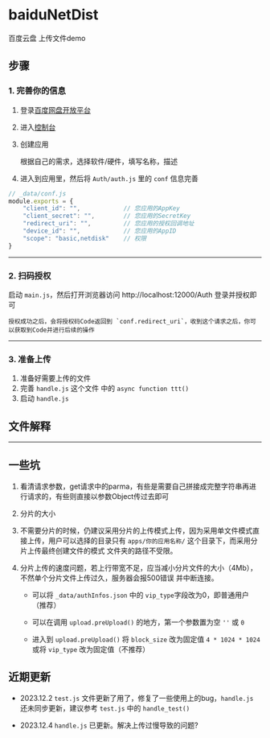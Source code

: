 # baiduNetDist

百度云盘 上传文件demo


## 步骤

### 1. 完善你的信息

1. 登录[百度网盘开放平台](https://pan.baidu.com/union)
2. 进入[控制台](https://pan.baidu.com/union/console/applist)
3. 创建应用

    根据自己的需求，选择软件/硬件，填写名称，描述

4. 进入到应用里，然后将 `Auth/auth.js` 里的 `conf` 信息完善

```js
// _data/conf.js
module.exports = {
    "client_id": "",            // 您应用的AppKey
    "client_secret": "",        // 您应用的SecretKey
    "redirect_uri": "",         // 您应用的授权回调地址
    "device_id": "",            // 您应用的AppID
    "scope": "basic,netdisk"    // 权限
}
```

---

### 2. 扫码授权

启动 `main.js`，然后打开浏览器访问 http://localhost:12000/Auth 登录并授权即可

    授权成功之后，会将授权码Code返回到 `conf.redirect_uri`，收到这个请求之后，你可以获取到Code并进行后续的操作

---

### 3. 准备上传

1. 准备好需要上传的文件
2. 完善 `handle.js` 这个文件 中的 `async function ttt()` 
3. 启动 `handle.js`

## 文件解释

---

## 一些坑

1. 看清请求参数，get请求中的parma，有些是需要自己拼接成完整字符串再进行请求的，有些则直接以参数Object传过去即可

2. 分片的大小

3. 不需要分片的时候，仍建议采用分片的上传模式上传，因为采用单文件模式直接上传，用户可以选择的目录只有 `apps/你的应用名称/` 这个目录下，而采用分片上传最终创建文件的模式 文件夹的路径不受限。

4. 分片上传的速度问题，若上行带宽不足，应当减小分片文件的大小（4Mb），不然单个分片文件上传过久，服务器会报500错误 并中断连接。

    - 可以将 `_data/authInfos.json` 中的 `vip_type`字段改为0，即普通用户（推荐）

    - 可以在调用 `upload.preUpload()` 的地方，第一个参数置为空 `''` 或 `0`

    - 进入到 `upload.preUpload()` 将 `block_size` 改为固定值 `4 * 1024 * 1024` 或将 `vip_type` 改为固定值（不推荐）

## 近期更新

- 2023.12.2 `test.js` 文件更新了用了，修复了一些使用上的bug，`handle.js` 还未同步更新，建议参考 `test.js` 中的 `handle_test()`

- 2023.12.4 `handle.js` 已更新。解决上传过慢导致的问题?
